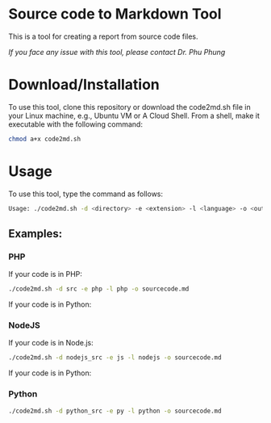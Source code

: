 # Source code to Markdown Tool

This is a tool for creating a report from source code files.

_If you face any issue with this tool, please contact Dr. Phu Phung_

# Download/Installation

To use this tool, clone this repository or download the code2md.sh file in your Linux machine, e.g., Ubuntu VM or A Cloud Shell.
From a shell, make it executable with the following command:

```bash
chmod a+x code2md.sh
```

# Usage

To use this tool, type the command as follows:

```bash
Usage: ./code2md.sh -d <directory> -e <extension> -l <language> -o <output_file>
```

## Examples:

### PHP

If your code is in PHP:

```bash
./code2md.sh -d src -e php -l php -o sourcecode.md
```

If your code is in Python:

### NodeJS

If your code is in Node.js:

```bash
./code2md.sh -d nodejs_src -e js -l nodejs -o sourcecode.md
```

If your code is in Python:

### Python
```bash
./code2md.sh -d python_src -e py -l python -o sourcecode.md
```